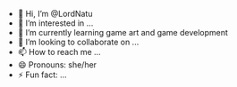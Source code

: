 - 👋 Hi, I’m @LordNatu
- 👀 I’m interested in ...
- 🌱 I’m currently learning game art and game development
- 💞️ I’m looking to collaborate on ...
- 📫 How to reach me ...
- 😄 Pronouns: she/her
- ⚡ Fun fact: ...

<!---
LordNatu/LordNatu is a ✨ special ✨ repository because its `README.md` (this file) appears on your GitHub profile.
You can click the Preview link to take a look at your changes.
--->

